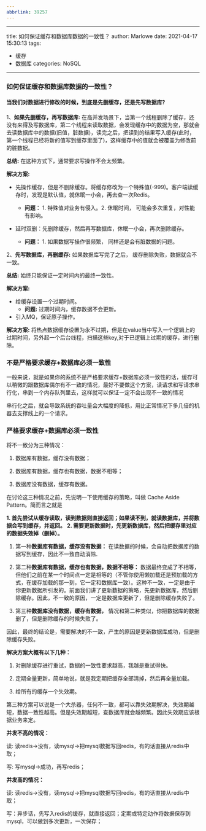 ```yaml
---
abbrlink: 39257
---
```

---
title: 如何保证缓存和数据库数据的一致性？
author: Marlowe
date: 2021-04-17 15:30:13
tags: 
  - 缓存
  - 数据库
categories: NoSQL
--- 

<!--more-->

### 如何保证缓存和数据库数据的一致性？

#### 当我们对数据进行修改的时候，到底是先删缓存，还是先写数据库?

1、**如果先删缓存，再写数据库:** 在高并发场景下，当第一个线程删除了缓存，还没有来得及写数据库，第二个线程来读取数据，会发现缓存中的数据为空，那就会去读数据库中的数据(旧值，脏数据)，读完之后，把读到的结果写入缓存(此时，第一个线程已经将新的值写到缓存里面了)，这样缓存中的值就会被覆盖为修改前的脏数据。

**总结:** 在这种方式下，通常要求写操作不会太频繁。

**解决方案:** 
* 先操作缓存，但是不删除缓存。将缓存修改为一个特殊值(-999)。客户端读缓存时，发现是默认值，就休眠一小会，再去查一次Redis。
  * **问题：** 1. 特殊值对业务有侵入。2. 休眠时间， 可能会多次重复，对性能有影响。

* 延时双删：先删除缓存，然后再写数据库，休眠一小会，再次删除缓存。
  * **问题：** 1. 如果数据写操作很频繁， 同样还是会有脏数据的问题。


2、**先写数据库，再删缓存:** 如果数据库写完了之后， 缓存删除失败，数据就会不一致。

**总结:** 始终只能保证一定时间内的最终一致性。

**解决方案:** 
*  给缓存设置一个过期时间。
   *  **问题:** 过期时间内，缓存数据不会更新。
* 引入MQ，保证原子操作。

**解决方案:** 将热点数据缓存设置为永不过期，但是在value当中写入一个逻辑上的过期时间，另外起一个后台线程，扫描这些key,对于已逻辑上过期的缓存，进行删除。

### 不是严格要求缓存+数据库必须一致性
一般来说，就是如果你的系统不是严格要求缓存+数据库必须一致性的话，缓存可以稍微的跟数据库偶尔有不一致的情况，最好不要做这个方案，读请求和写请求串行化，串到一个内存队列里去，这样就可以保证一定不会出现不一致的情况

串行化之后，就会导致系统的吞吐量会大幅度的降低，用比正常情况下多几倍的机器去支撑线上的一个请求。


### 严格要求缓存+数据库必须一致性

将不一致分为三种情况：

1. 数据库有数据，缓存没有数据；

2. 数据库有数据，缓存也有数据，数据不相等；

3. 数据库没有数据，缓存有数据。

在讨论这三种情况之前，先说明一下使用缓存的策略，叫做 Cache Aside Pattern。简而言之就是

**1. 首先尝试从缓存读取，读到数据则直接返回；如果读不到，就读数据库，并将数据会写到缓存，并返回。**
**2. 需要更新数据时，先更新数据库，然后把缓存里对应的数据失效掉（删掉）。**

1. 第一种**数据库有数据，缓存没有数据：** 在读数据的时候，会自动把数据库的数据写到缓存，因此不一致自动消除.

2. 第二种**数据库有数据，缓存也有数据，数据不相等：** 数据最终变成了不相等，但他们之前在某一个时间点一定是相等的（不管你使用懒加载还是预加载的方式，在缓存加载的那一刻，它一定和数据库一致）。这种不一致，一定是由于你更新数据所引发的。前面我们讲了更新数据的策略，先更新数据库，然后删除缓存。因此，不一致的原因，一定是数据库更新了，但是删除缓存失败了。

3. 第三种**数据库没有数据，缓存有数据，** 情况和第二种类似，你把数据库的数据删了，但是删除缓存的时候失败了。

因此，最终的结论是，需要解决的不一致，产生的原因是更新数据库成功，但是删除缓存失败。

**解决方案大概有以下几种：**
1. 对删除缓存进行重试，数据的一致性要求越高，我越是重试得快。

2. 定期全量更新，简单地说，就是我定期把缓存全部清掉，然后再全量加载。

3. 给所有的缓存一个失效期。


第三种方案可以说是一个大杀器，任何不一致，都可以靠失效期解决，失效期越短，数据一致性越高。但是失效期越短，查数据库就会越频繁。因此失效期应该根据业务来定。

**并发不高的情况：**

读: 读redis->没有，读mysql->把mysql数据写回redis，有的话直接从redis中取；

写: 写mysql->成功，再写redis；

**并发高的情况：**

读: 读redis->没有，读mysql->把mysql数据写回redis，有的话直接从redis中取；

写：异步话，先写入redis的缓存，就直接返回；定期或特定动作将数据保存到mysql，可以做到多次更新，一次保存；